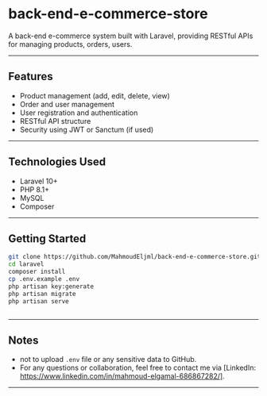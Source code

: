 # back-end-e-commerce-store

A back-end e-commerce system built with Laravel, providing RESTful APIs for managing products, orders, users.

---

## Features

- Product management (add, edit, delete, view)
- Order and user management
- User registration and authentication
- RESTful API structure
- Security using JWT or Sanctum (if used)

---

## Technologies Used

- Laravel 10+
- PHP 8.1+
- MySQL
- Composer

---

## Getting Started

   ```bash
   git clone https://github.com/MahmoudEljml/back-end-e-commerce-store.git
   cd laravel
   composer install
   cp .env.example .env
   php artisan key:generate
   php artisan migrate
   php artisan serve


   
   ```

---

## Notes

- not to upload `.env` file or any sensitive data to GitHub.
- For any questions or collaboration, feel free to contact me via [LinkedIn: https://www.linkedin.com/in/mahmoud-elgamal-686867282/].

---
